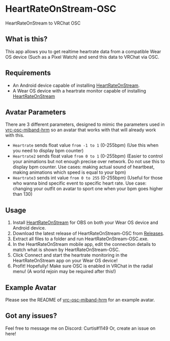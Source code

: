 # HeartRateOnStream-OSC
HeartRateOnStream to VRChat OSC

## What is this?
This app allows you to get realtime heartrate data from a compatible Wear OS device (Such as a Pixel Watch) and send this data to VRChat via OSC.

## Requirements
- An Android device capable of installing [HeartRateOnStream](https://play.google.com/store/apps/details?id=com.pezcraft.myapplication).
- A Wear OS device with a heartrate monitor capable of installing [HeartRateOnStream](https://play.google.com/store/apps/details?id=com.pezcraft.myapplication)

## Avatar Parameters
There are 3 different parameters, designed to mimic the parameters used in [vrc-osc-miband-hrm](https://github.com/vard88508/vrc-osc-miband-hrm) so an avatar that works with that will already work with this.

- `Heartrate` sends float value `from -1 to 1` (0-255bpm) (Use this when you need to display bpm counter)
- `Heartrate2` sends float value `from 0 to 1` (0-255bpm) (Easier to control your animations but not enough precise over network. Do not use this to display bpm counter. Use cases: making actual sound of heartbeat, making animations which speed is equal to your bpm)
- `Heartrate3` sends int value `from 0 to 255` (0-255bpm) (Useful for those who wanna bind specific event to specific heart rate. Use case: changing your outfit on avatar to sport one when your bpm goes higher than 130)

## Usage
1. Install [HeartRateOnStream](https://play.google.com/store/apps/details?id=com.pezcraft.myapplication) for OBS on both your Wear OS device and Android device.
2. Download the latest release of HeartRateOnStream-OSC from [Releases](https://github.com/Curtis-VL/HeartRateOnStream-OSC/releases).
3. Extract all files to a folder and run HeartRateOnStream-OSC.exe.
4. In the HeartRateOnStream mobile app, edit the connection details to match what is shown by HeartRateOnStream-OSC.
5. Click Connect and start the heartrate monitoring in the HeartRateOnStream app on your Wear OS device!
6. Profit! Hopefully! Make sure OSC is enabled in VRChat in the radial menu! (A world rejoin may be required after this!)

## Example Avatar
Please see the README of [vrc-osc-miband-hrm](https://github.com/vard88508/vrc-osc-miband-hrm) for an example avatar.

## Got any issues?
Feel free to message me on Discord: Curtis#1149
Or, create an issue on here!
